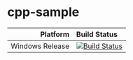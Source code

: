 # cpp-sample

|Platform       |Build Status|
|            --:|:--         |
|Windows Release|[![Build Status](https://dev.azure.com/jeff1993/jeff_1993/_build/latest?definitionId=2&branchName=master)](https://dev.azure.com/jeff1993/jeff_1993/_apis/build/status/ldbds.cpp-sample?branchName=master)|
